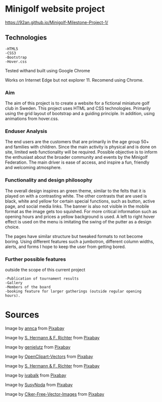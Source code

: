 # Minigolf website project

https://92an.github.io/Minigolf-Milestone-Project-1/

## Technologies

    -HTML5
    -CSS3
    -Bootstrap
    -Hover.css

Tested withand built using Google Chrome

Works on Internet Edge but not explorer 11. Recomend using Chrome.


### Aim

The aim of this project is to create a website for a fictional miniature golf club in Sweden. This project uses HTML and CSS technologies. Primarily using the grid layout of bootstrap and a guiding principle. In addition, using animations from hover.css.

### Enduser Analysis

The end users are the customers that are primarily in the age group 50+ and families with children. Since the main activity is physical and is done on site, limited web functionality will be required. Possible objective is to inform the enthusiast about the broader community and events by the Minigolf Federation. The main driver is ease of access, and inspire a fun, friendly and welcoming atmosphere.

### Functionality and design philosophy

The overall design inspires an green theme, similar to the felts that it is played on with a contrasting white. The other contrasts that are used is black, white and yellow for certain special functions, such as button, active page, and social media links. The banner is also not visible in the mobile format as the image gets too squished. For more critical information such as opening hours and prices a yellow background is used. A left to right hover effect is used on the menu is imitating the swing of the putter as a design choice.

The pages have similar structure but tweaked formats to not become boring. Using different features such a jumbotron, different column widths, alerts, and forms I hope to keep the user from getting bored. 

### Further possible features 

 outside the scope of this current project

    -Publication of tournament results
    -Gallery
    -Members of the board
    -booking feature for larger gatherings (outside regular opening hours). 

# Sources

Image by <a href="https://pixabay.com/users/annca-1564471/?utm_source=link-attribution&amp;utm_medium=referral&amp;utm_campaign=image&amp;utm_content=3508634">annca</a> from <a href="https://pixabay.com/?utm_source=link-attribution&amp;utm_medium=referral&amp;utm_campaign=image&amp;utm_content=3508634">Pixabay</a>

Image by <a href="https://pixabay.com/users/pixel2013-2364555/?utm_source=link-attribution&amp;utm_medium=referral&amp;utm_campaign=image&amp;utm_content=2254551">S. Hermann &amp; F. Richter</a> from <a href="https://pixabay.com/?utm_source=link-attribution&amp;utm_medium=referral&amp;utm_campaign=image&amp;utm_content=2254551">Pixabay</a>

Image by <a href="https://pixabay.com/users/genielutz-1956332/?utm_source=link-attribution&amp;utm_medium=referral&amp;utm_campaign=image&amp;utm_content=1401932">genielutz</a> from <a href="https://pixabay.com/?utm_source=link-attribution&amp;utm_medium=referral&amp;utm_campaign=image&amp;utm_content=1401932">Pixabay</a>

Image by <a href="https://pixabay.com/users/OpenClipart-Vectors-30363/?utm_source=link-attribution&amp;utm_medium=referral&amp;utm_campaign=image&amp;utm_content=146964">OpenClipart-Vectors</a> from <a href="https://pixabay.com/?utm_source=link-attribution&amp;utm_medium=referral&amp;utm_campaign=image&amp;utm_content=146964">Pixabay</a> 

Image by <a href="https://pixabay.com/users/pixel2013-2364555/?utm_source=link-attribution&amp;utm_medium=referral&amp;utm_campaign=image&amp;utm_content=2254571">S. Hermann &amp; F. Richter</a> from <a href="https://pixabay.com/?utm_source=link-attribution&amp;utm_medium=referral&amp;utm_campaign=image&amp;utm_content=2254571">Pixabay</a>

Image by <a href="https://pixabay.com/users/ivabalk-782511/?utm_source=link-attribution&amp;utm_medium=referral&amp;utm_campaign=image&amp;utm_content=961037">ivabalk</a> from <a href="https://pixabay.com/?utm_source=link-attribution&amp;utm_medium=referral&amp;utm_campaign=image&amp;utm_content=961037">Pixabay</a>

Image by <a href="https://pixabay.com/users/SusyNoda-1584265/?utm_source=link-attribution&amp;utm_medium=referral&amp;utm_campaign=image&amp;utm_content=1615308">SusyNoda</a> from <a href="https://pixabay.com/?utm_source=link-attribution&amp;utm_medium=referral&amp;utm_campaign=image&amp;utm_content=1615308">Pixabay</a>

Image by <a href="https://pixabay.com/users/Clker-Free-Vector-Images-3736/?utm_source=link-attribution&amp;utm_medium=referral&amp;utm_campaign=image&amp;utm_content=32262">Clker-Free-Vector-Images</a> from <a href="https://pixabay.com/?utm_source=link-attribution&amp;utm_medium=referral&amp;utm_campaign=image&amp;utm_content=32262">Pixabay</a>

